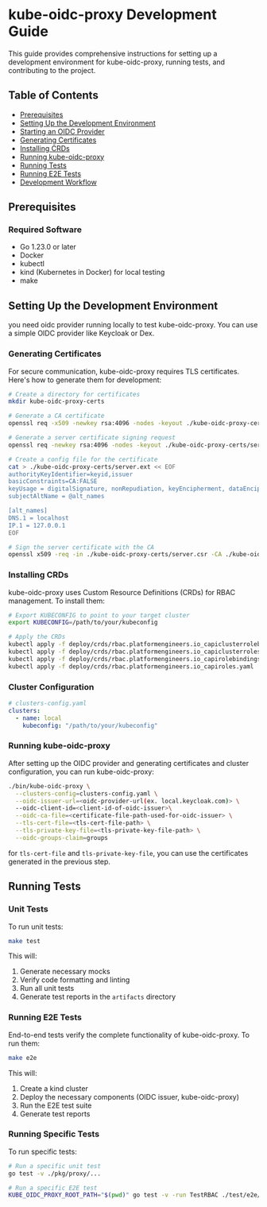 # kube-oidc-proxy Development Guide

This guide provides comprehensive instructions for setting up a development environment for kube-oidc-proxy, running tests, and contributing to the project.

## Table of Contents
- [Prerequisites](#prerequisites)
- [Setting Up the Development Environment](#setting-up-the-development-environment)
- [Starting an OIDC Provider](#starting-an-oidc-provider)
- [Generating Certificates](#generating-certificates)
- [Installing CRDs](#installing-crds)
- [Running kube-oidc-proxy](#running-kube-oidc-proxy)
- [Running Tests](#running-tests)
- [Running E2E Tests](#running-e2e-tests)
- [Development Workflow](#development-workflow)

## Prerequisites

### Required Software
- Go 1.23.0 or later
- Docker
- kubectl
- kind (Kubernetes in Docker) for local testing
- make

## Setting Up the Development Environment

you need oidc provider running locally to test kube-oidc-proxy. You can use a simple OIDC provider like Keycloak or Dex.

### Generating Certificates

For secure communication, kube-oidc-proxy requires TLS certificates. Here's how to generate them for development:

```bash
# Create a directory for certificates
mkdir kube-oidc-proxy-certs

# Generate a CA certificate
openssl req -x509 -newkey rsa:4096 -nodes -keyout ./kube-oidc-proxy-certs/ca.key -out ./kube-oidc-proxy-certs/ca.crt -subj "/CN=kube-oidc-proxy-ca" -days 365

# Generate a server certificate signing request
openssl req -newkey rsa:4096 -nodes -keyout ./kube-oidc-proxy-certs/server.key -out ./kube-oidc-proxy-certs/server.csr -subj "/CN=kube-oidc-proxy" -days 365

# Create a config file for the certificate
cat > ./kube-oidc-proxy-certs/server.ext << EOF
authorityKeyIdentifier=keyid,issuer
basicConstraints=CA:FALSE
keyUsage = digitalSignature, nonRepudiation, keyEncipherment, dataEncipherment
subjectAltName = @alt_names

[alt_names]
DNS.1 = localhost
IP.1 = 127.0.0.1
EOF

# Sign the server certificate with the CA
openssl x509 -req -in ./kube-oidc-proxy-certs/server.csr -CA ./kube-oidc-proxy-certs/ca.crt -CAkey ./kube-oidc-proxy-certs/ca.key -CAcreateserial -out ./kube-oidc-proxy-certs/server.crt -days 365 -extfile ./kube-oidc-proxy-certs/server.ext
```

### Installing CRDs

kube-oidc-proxy uses Custom Resource Definitions (CRDs) for RBAC management. To install them:

```bash
# Export KUBECONFIG to point to your target cluster
export KUBECONFIG=/path/to/your/kubeconfig

# Apply the CRDs
kubectl apply -f deploy/crds/rbac.platformengineers.io_capiclusterrolebindings.yaml
kubectl apply -f deploy/crds/rbac.platformengineers.io_capiclusterroles.yaml
kubectl apply -f deploy/crds/rbac.platformengineers.io_capirolebindings.yaml
kubectl apply -f deploy/crds/rbac.platformengineers.io_capiroles.yaml
```



### Cluster Configuration

```yaml
# clusters-config.yaml
clusters:
  - name: local
    kubeconfig: "/path/to/your/kubeconfig"
```
### Running kube-oidc-proxy
After setting up the OIDC provider and generating certificates and cluster configuration, you can run kube-oidc-proxy:

```bash
./bin/kube-oidc-proxy \
  --clusters-config=clusters-config.yaml \
  --oidc-issuer-url=<oidc-provider-url(ex. local.keycloak.com)> \
  --oidc-client-id=<client-id-of-oidc-issuer>\
  --oidc-ca-file=<certificate-file-path-used-for-oidc-issuer> \
  --tls-cert-file=<tls-cert-file-path> \
  --tls-private-key-file=<tls-private-key-file-path> \
  --oidc-groups-claim=groups
```

for ```tls-cert-file``` and ```tls-private-key-file```, you can use the certificates generated in the previous step.

## Running Tests

### Unit Tests

To run unit tests:

```bash
make test
```

This will:
1. Generate necessary mocks
2. Verify code formatting and linting
3. Run all unit tests
4. Generate test reports in the `artifacts` directory

### Running E2E Tests

End-to-end tests verify the complete functionality of kube-oidc-proxy. To run them:

```bash
make e2e
```

This will:
1. Create a kind cluster
2. Deploy the necessary components (OIDC issuer, kube-oidc-proxy)
3. Run the E2E test suite
4. Generate test reports

### Running Specific Tests

To run specific tests:

```bash
# Run a specific unit test
go test -v ./pkg/proxy/...

# Run a specific E2E test
KUBE_OIDC_PROXY_ROOT_PATH="$(pwd)" go test -v -run TestRBAC ./test/e2e/suite/...
```

